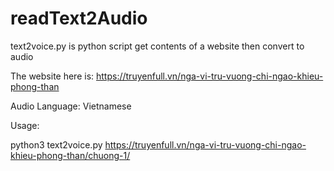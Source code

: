 # readText2Audio

text2voice.py is python script get contents of a website then convert to audio

The website here is: https://truyenfull.vn/nga-vi-tru-vuong-chi-ngao-khieu-phong-than

Audio Language: Vietnamese

Usage:

python3  text2voice.py  https://truyenfull.vn/nga-vi-tru-vuong-chi-ngao-khieu-phong-than/chuong-1/
